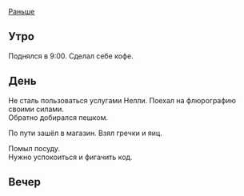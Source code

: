 [Раньше](2020.04.08.md)
## Утро
Поднялся в 9:00.
Сделал себе кофе.
## День
Не сталь пользоваться услугами Нелли. Поехал на флюрографию своими силами.  
Обратно добирался пешком.

По пути зашёл в магазин. Взял гречки и яиц.

Помыл посуду.  
Нужно успокоиться и фигачить код.
## Вечер